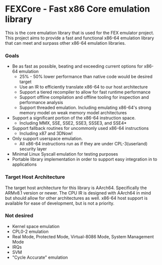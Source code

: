 # FEXCore - Fast x86 Core emulation library
This is the core emulation library that is used for the FEX emulator project.
This project aims to provide a fast and functional x86-64 emulation library that can meet and surpass other x86-64 emulation libraries.
### Goals
* Be as fast as possible, beating and exceeding current options for x86-64 emulation
  * 25% - 50% lower performance than native code would be desired target
  * Use an IR to efficiently translate x86-64 to our host architecture
  * Support a tiered recompiler to allow for fast runtime performance
  * Support offline compilation and offline tooling for inspection and performance analysis
  * Support threaded emulation. Including emulating x86-64's strong memory model on weak memory model architectures
* Support a significant portion of the x86-64 instruction space.
  * Including MMX, SSE, SSE2, SSE3, SSSE3, and SSE4*
* Support fallback routines for uncommonly used x86-64 instructions
  * Including x87 and 3DNow!
* Only support userspace emulation.
  * All x86-64 instructions run as if they are under CPL-3(userland) security layer
* Minimal Linux Syscall emulation for testing purposes
* Portable library implementation in order to support easy integration in to applications
### Target Host Architecture
The target host architecture for this library is AArch64. Specifically the ARMv8.1 version or newer.
The CPU IR is designed with AArch64 in mind but should allow for other architectures as well.
x86-64 host support is available for ease of development, but is not a priority.
### Not desired
* Kernel space emulation
* CPL0-2 emulation
* Real Mode, Protected Mode, Virtual-8086 Mode, System Management Mode
* IRQs
* SVM
* "Cycle Accurate" emulation
